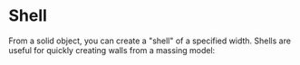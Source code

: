 # Shell

From a solid object, you can create a "shell" of a specified width. Shells are useful for quickly creating walls from a massing model:
